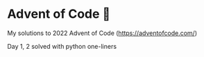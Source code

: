 # Advent of Code 🎄

My solutions to 2022 Advent of Code (https://adventofcode.com/)

Day 1, 2 solved with python one-liners

